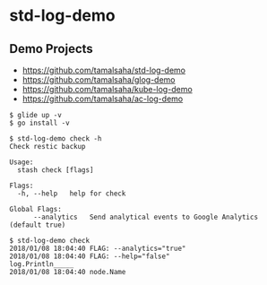 # std-log-demo

## Demo Projects

- https://github.com/tamalsaha/std-log-demo
- https://github.com/tamalsaha/glog-demo
- https://github.com/tamalsaha/kube-log-demo
- https://github.com/tamalsaha/ac-log-demo

```console
$ glide up -v
$ go install -v

$ std-log-demo check -h
Check restic backup

Usage:
  stash check [flags]

Flags:
  -h, --help   help for check

Global Flags:
      --analytics   Send analytical events to Google Analytics (default true)

$ std-log-demo check
2018/01/08 18:04:40 FLAG: --analytics="true"
2018/01/08 18:04:40 FLAG: --help="false"
log.Println_____
2018/01/08 18:04:40 node.Name
```
